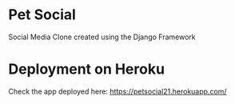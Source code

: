 # Pet Social
 Social Media Clone created using the Django Framework
 
 # Deployment on Heroku
 Check the app deployed here: https://petsocial21.herokuapp.com/
